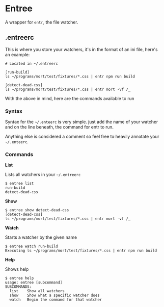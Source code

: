 # Entree

A wrapper for `entr`, the file watcher.

## .entreerc

This is where you store your watchers, it's in the format of an ini file, here's an example:


```
# Located in ~/.entreerc

[run-build]
ls ~/programs/mort/test/fixtures/*.css | entr npm run build

[detect-dead-css]
ls ~/programs/mort/test/fixtures/*.css | entr mort -vf /_
```

With the above in mind, here are the commands available to run  


### Syntax

Syntax for the `~/.enteerc` is very simple. just add the name of your watcher and on the line beneath, the command for entr to run.

Anything else is considered a comment so feel free to heavily annotate your `~/.enteerc`.


### Commands 
**List**

Lists all watchers in your `~/.entreerc`

```
$ entree list
run-build
detect-dead-css
```

**Show**

```
$ entree show detect-dead-css
[detect-dead-css]
ls ~/programs/mort/test/fixtures/*.css | entr mort -vf /_
```

**Watch**

Starts a watcher by the given name

```
$ entree watch run-build
Executing ls ~/programs/mort/test/fixtures/*.css | entr npm run build
```

**Help**

Shows help  

```
$ entree help
usage: entree [subcommand]
SUBCOMMANDS:
  list    Show all watchers
  show    Show what a specific watcher does
  watch   Begin the command for that watcher
```

